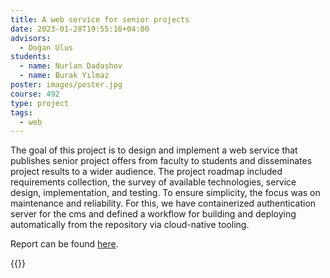 ```yaml
---
title: A web service for senior projects
date: 2023-01-28T19:55:16+04:00
advisors:
  - Doğan Ulus
students:
  - name: Nurlan Dadashov
  - name: Burak Yılmaz
poster: images/poster.jpg
course: 492
type: project
tags: 
  - web
---
```


The goal of this project is to design and implement a web service that publishes senior project offers from faculty to students and disseminates project results to a wider audience. The project roadmap included requirements collection, the survey of available technologies, service design, implementation, and testing. To ensure simplicity, the focus was on maintenance and reliability. For this, we have containerized authentication server for the cms and defined a workflow for building and deploying automatically from the repository via cloud-native tooling.

Report can be found [here](docs/report.pdf).

{{<youtube OHQtbwgP4UQ>}}